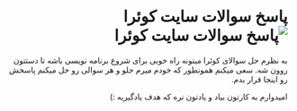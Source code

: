<div dir="rtl">

# پاسخ سوالات سایت کوئرا ![پاسخ سوالات سایت کوئرا](https://user-images.githubusercontent.com/49264993/137637114-e0687e95-08eb-4181-98b0-56fe515f6bc7.png) 



به نظرم حل سوالای کوئرا میتونه راه خوبی برای شروع برنامه نویسی باشه تا دستتون روون شه.
سعی میکنم همونطور که خودم میرم جلو و هر سوالی رو حل میکنم پاسخش رو اینجا قرار بدم.

امیدوارم به کارتون بیاد و یادتون نره که هدف یادگیریه :)
